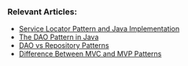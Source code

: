 ### Relevant Articles:
- [Service Locator Pattern and Java Implementation](https://www.baeldung.com/java-service-locator-pattern)
- [The DAO Pattern in Java](https://www.baeldung.com/java-dao-pattern)
- [DAO vs Repository Patterns](https://www.baeldung.com/java-dao-vs-repository)
- [Difference Between MVC and MVP Patterns](https://www.baeldung.com/mvc-vs-mvp-pattern)
